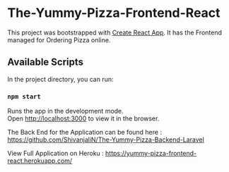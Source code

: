 # The-Yummy-Pizza-Frontend-React

This project was bootstrapped with [Create React App](https://github.com/facebook/create-react-app).
It has the Frontend managed for Ordering Pizza online.

## Available Scripts

In the project directory, you can run:

### `npm start`

Runs the app in the development mode.<br />
Open [http://localhost:3000](http://localhost:3000) to view it in the browser.


The Back End for the Application can be found here : https://github.com/ShivanjaliN/The-Yummy-Pizza-Backend-Laravel

View Full Application on Heroku : https://yummy-pizza-frontend-react.herokuapp.com/
